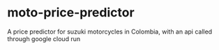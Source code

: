 # moto-price-predictor
A price predictor for suzuki motorcycles in Colombia, with an api called through google cloud run
